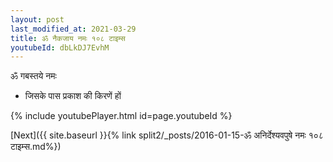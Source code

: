 ```yaml
---
layout: post
last_modified_at: 2021-03-29
title: ॐ नैकजाय नमः १०८ टाइम्स
youtubeId: dbLkDJ7EvhM
---
```

 
 
 ॐ गबस्तये नमः  
 
 -  जिसके पास प्रकाश की किरणें हों 
 
  
 
  
 
 
 
 
 
 


{% include youtubePlayer.html id=page.youtubeId %}
 
[Next]({{ site.baseurl }}{% link  split2/_posts/2016-01-15-ॐ अनिर्देश्यवपुषे नमः १०८ टाइम्स.md%})
 
